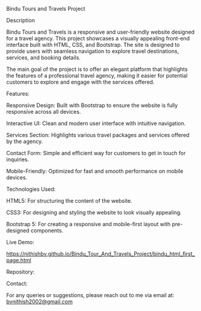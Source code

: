 Bindu Tours and Travels Project

Description

Bindu Tours and Travels is a responsive and user-friendly website designed for a travel agency. This project showcases a visually appealing front-end interface built with HTML, CSS, and Bootstrap. The site is designed to provide users with seamless navigation to explore travel destinations, services, and booking details.

The main goal of the project is to offer an elegant platform that highlights the features of a professional travel agency, making it easier for potential customers to explore and engage with the services offered.

Features:

Responsive Design: Built with Bootstrap to ensure the website is fully responsive across all devices.

Interactive UI: Clean and modern user interface with intuitive navigation.

Services Section: Highlights various travel packages and services offered by the agency.

Contact Form: Simple and efficient way for customers to get in touch for inquiries.

Mobile-Friendly: Optimized for fast and smooth performance on mobile devices.


Technologies Used:

HTML5: For structuring the content of the website.

CSS3: For designing and styling the website to look visually appealing.

Bootstrap 5: For creating a responsive and mobile-first layout with pre-designed components.


Live Demo:

https://nithishbv.github.io/Bindu_Tour_And_Travels_Project/bindu_html_first_page.html

Repository:



Contact:

For any queries or suggestions,
please reach out to me via email at: bvnithish2002@gmail.com
